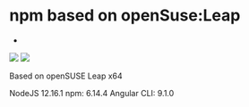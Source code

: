 # npm based on openSuse:Leap
-
[![](https://images.microbadger.com/badges/image/webdeskltd/npm.svg)](https://microbadger.com/images/webdeskltd/npm "Get your own image badge on microbadger.com") [![](https://images.microbadger.com/badges/version/webdeskltd/npm.svg)](https://microbadger.com/images/webdeskltd/npm "Get your own version badge on microbadger.com")

Based on openSUSE Leap x64

NodeJS 12.16.1
npm: 6.14.4
Angular CLI: 9.1.0
